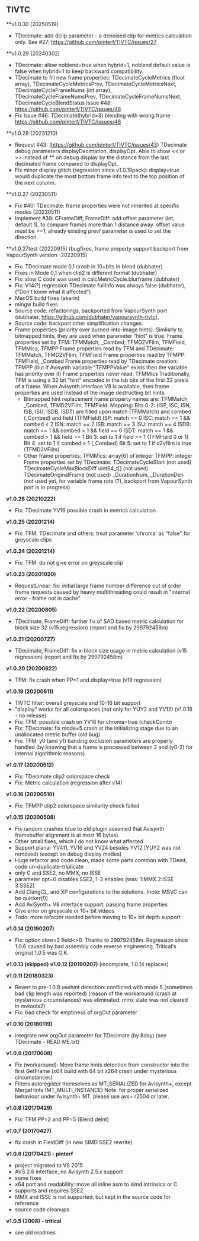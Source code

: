 ## TIVTC

**v1.0.30 (20250519)
- TDecimate: add dclip parameter - a denoised clip for metrics calculation only.
  See #27: https://github.com/pinterf/TIVTC/issues/27

**v1.0.29 (20240302)
- TDecimate: allow noblend=true when hybrid=1, noblend default value is false when hybrid=1 to keep 
  backward compatibility.
- TDecimate to fill new frame properties:
  TDecimateCycleMetrics (float array), TDecimateCycleMetricsPrev, TDecimateCycleMetricsNext,
  TDecimateCycleFrameNums (int array), TDecimateCycleFrameNumsPrev, TDecimateCycleFrameNumsNext,
  TDecimateCycleBlendStatus
  Issue #48: https://github.com/pinterf/TIVTC/issues/48
- Fix Issue #46: TDecimate(hybrid=3) blending with wrong frame
  https://github.com/pinterf/TIVTC/issues/46

**v1.0.28 (20231210)
- Request #43: (https://github.com/pinterf/TIVTC/issues/43)
  TDecimate debug parameters displayDecimation, displayOpt.
  Able to show << or >> instead of ** on debug display by the distance from the last decimated frame compared to displayOpt.
- Fix minor display glitch (regression since v1.0.19pack): display=true would duplicate the 
  most bottom frame info text to the top position of the next column.

**v1.0.27 (20230511)

- Fix #40: TDecimate: frame properties were not inherited at specific modes (20230511)
- Implement #39: CFrameDiff, FrameDiff: add offset parameter (int, default 1), to compare frames more than 1 distance away.
  offset value must be >=1, already existing prevf parameter is used to set the direction.

**v1.0.27test (20220915)
  (bugfixes, frame property support backport from VapourSynth version -20220915)
- Fix: TDecimate mode 0,1 crash in 10+bits in blend (dubhater)
- Fixes in Mode 0,1 when clip2 is different format (dubhater)
- Fix: slow C code was used in calcMetricCycle.blurframe (dubhater)
- Fix: V14(?) regression TDecimate fullInfo was always false (dubhater), ("Don't know what it affected")
- MacOS build fixes (akarin)
- mingw build fixes
- Source code: refactorings, backported from VapourSynth port (dubhater, https://github.com/dubhater/vapoursynth-tivtc), 
- Source code: backport other simplification changes.
- Frame properties (priority over burned-into-image hints). Similarly to bitmapped hints, they are used when parameter "hint" is true.
  Frame properties set by TFM: TFMMatch, _Combed, TFMD2VFilm, TFMField, TFMMics, TFMPP
  Frame properties read by TFM and TDecimate: TFMMatch, TFMD2VFilm, TFMField
  Frame properties read by TFMPP: TFMField, _Combed
  Frame properties read by TDecimate creation: TFMPP (but if Avisynth variable "TFMPPValue" exists then the variable has priority over it)
  Frame properties never read: TFMMics
  Traditionally, TFM is using a 32 bit "hint" encoded in the lsb bits of the first 32 pixels of a frame.
  When Avisynth interface V8 is available, then frame properties are used instead of the image destructing bit hints.
  - Bitmapped hint replacement frame property names are: TFMMatch, _Combed, TFMD2VFilm, TFMField.
      Mapping:
        Bits 0-2: (ISP, ISC, ISN, ISB, ISU, ISDB, ISDT) are filled upon match (TFMMatch) and combed (_Combed) and field (TFMField)
          ISP: match == 0
          ISC: match == 1 && combed < 2
          ISN: match == 2
          ISB: match == 3
          ISU: match == 4
          ISDB: match == 1 && combed > 1 && field == 0
          ISDT: match == 1 && combed > 1 && field == 1
        Bit 3: set to 1 if field == 1 (TFMField 0 or 1)
        Bit 4: set to 1 if combed > 1 (_Combed)
        Bit 5: set to 1 if d2vfilm is true (TFMD2VFilm)
  - Other frame properties:
      TFMMics: array[6] of integer
      TFMPP: integer
  Frame properties set by TDecimate:
    TDecimateCycleStart (not used)
    TDecimateCycleMaxBlockDiff uint64_t[] (not used)
    TDecimateOriginalFrame (not used)
    _DurationNum, _DurationDen (not used yet, for variable frame rate (?), backport from VapourSynth port is in progress)

**v1.0.26 (20210222)**

- Fix: TDecimate YV16 possible crash in metrics calculation

**v1.0.25 (20201214)**

- Fix: TFM, TDecimate and others: treat parameter 'chroma' as "false" for greyscale clips


**v1.0.24 (20201214)**

- Fix: TFM: do not give error on greyscale clip

**v1.0.23 (20201020)**

- RequestLinear: fix: initial large frame number difference out of order frame requests
  caused by heavy multithreading could result in "internal error - frame not in cache"

**v1.0.22 (20200805)**

- TDecimate, FrameDiff: further fix of SAD based metric calculation for block size 32 (v15 regression)
  (report and fix by 299792458m)

**v1.0.21 (20200727)**

- TDecimate, FrameDiff: fix x-block size usage in metric calculation (v15 regression)
  (report and fix by 299792458m)

**v1.0.20 (20200622)**

- TFM: fix crash when PP=1 and display=true (v19 regression)

**v1.0.19 (20200611)**

- TIVTC filter: overall greyscale and 10-16 bit support
- "display" works for all colorspaces (not only for YUY2 and YV12)
  (v1.0.18 - no release)
- Fix: TFM: possible crash on YV16 for chroma=true (checkComb)
- Fix: TDecimate: fix mode=5 crash at the initializing stage due to an unallocated metric buffer (old bug)
- Fix: TFM: y0 (and y1) banding exclusion parameters are properly handled 
      (by knowing that a frame is processed between 2 and (y0-2) for internal algorithmic reasons)

**v1.0.17 (20200512)**

- Fix: TDecimate clip2 colorspace check
- Fix: Metric calculation (regression after v14)

**v1.0.16 (20200510)**

- Fix: TFMPP clip2 colorspace similarity check failed

**v1.0.15 (20200508)**

- Fix random crashes (due to old plugin assumed that Avisynth framebuffer alignment is at most 16 bytes)
- Other small fixes, which I do not know what affected
- Support planar YV411, YV16 and YV24 besides YV12 (YUY2 was not removed)
  (except on debug display modes)
- Huge refactor and code clean, made some parts common with TDeint, code un-duplicate-triplicate
- only C and SSE2, no MMX, no ISSE
- parameter opt=0 disables SSE2, 1-3 enables (was: 1:MMX 2:ISSE 3:SSE2)
- Add ClangCL, and XP configurations to the solutions. (note: MSVC can be quicker(!))
- Add AviSynth+ V8 interface support: passing frame properties
- Give error on greyscale or 10+ bit videos
- Todo: more refactor needed before moving to 10+ bit depth support

**v1.0.14 (20190207)**

- Fix: option slow=2 field<>0. Thanks to 299792458m. 
  Regression since 1.0.6 caused by bad assembly code reverse engineering. Tritical's original 1.0.5 was O.K.

**v1.0.13 (skipped)**
**v1.0.12 (20190207)**
  (incomplete, 1.0.14 replaces)

**v1.0.11 (20180323)**

- Revert to pre-1.0.9 usehint detection: conflicted with mode 5 (sometimes bad clip length was reported)
  (reason of the workaround (crash at mysterious circumstances) was eliminated: mmx state was not cleared in mvtools2) 
- Fix: bad check for emptiness of orgOut parameter

**v1.0.10 (20180119)**

- integrate new orgOut parameter for TDecimate (by 8day) (see TDecimate - READ ME.txt)

**v1.0.9 (20170608)**

- Fix (workaround): Move frame hints detection from constructor into the first GetFrame (x64 build with 64 bit x264 crash under mysterious circumstances)
- Filters autoregister themselves as MT_SERIALIZED for Avisynth+, except MergeHints (MT_MULTI_INSTANCE)
  Note: for proper serialized behaviour under Avisynth+ MT, please use avs+ r2504 or later.

**v1.0.8 (20170429)**

- Fix: TFM PP=2 and PP=5 (Blend deint)

**v1.0.7 (20170427)**

- fix crash in FieldDiff (in new SIMD SSE2 rewrite)

**v1.0.6 (20170421) - pinterf**

- project migrated to VS 2015
- AVS 2.6 interface, no Avisynth 2.5.x support
- some fixes
- x64 port and readability: move all inline asm to simd intrinsics or C
- supports and requires SSE2
- MMX and ISSE is not supported, but kept in the source code for reference
- source code cleanups

**v1.0.5 (2008) - tritical**

- see old readmes
